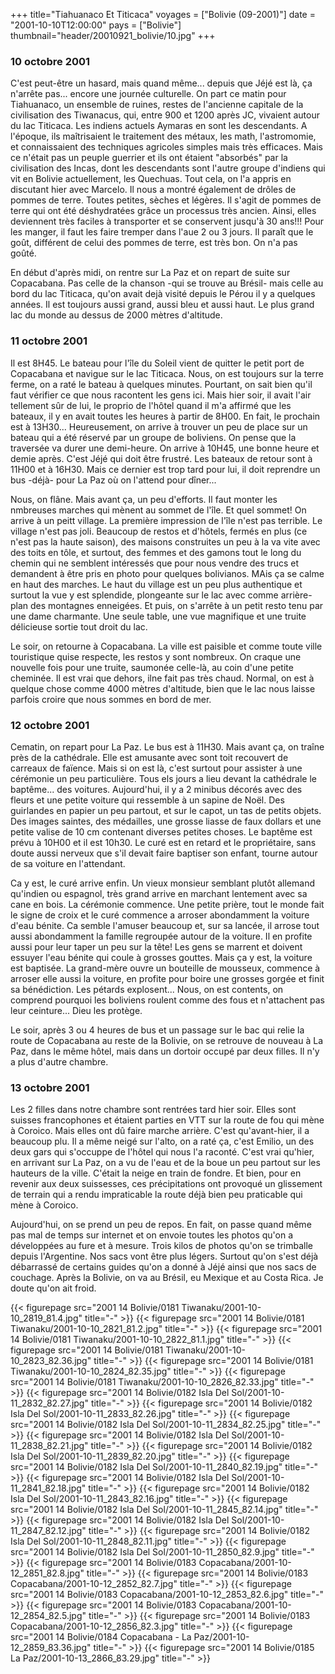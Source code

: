 +++
title="Tiahuanaco Et Titicaca"
voyages = ["Bolivie (09-2001)"]
date = "2001-10-10T12:00:00"
pays = ["Bolivie"]
thumbnail="header/20010921_bolivie/10.jpg"
+++
### 10 octobre 2001

C'est peut-être un hasard, mais quand même... depuis que Jéjé est là, ça n'arrête 
pas... encore une journée culturelle. On part ce matin pour Tiahuanaco, un ensemble 
de ruines, restes de l'ancienne capitale de la civilisation des Tiwanacus, qui, 
entre 900 et 1200 après JC, vivaient autour du lac Titicaca. Les indiens actuels 
Aymaras en sont les descendants. A l'époque, ils maîtrisaient le traitement 
des métaux, les math, l'astromomie, et connaissaient des techniques agricoles 
simples mais très efficaces. Mais ce n'était pas un peuple guerrier et ils ont 
étaient "absorbés" par la civilisation des Incas, dont les descendants sont 
l'autre groupe d'indiens qui vit en Bolivie actuellement, les Quechuas. Tout 
cela, on l'a appris en discutant hier avec Marcelo. Il nous a montré également 
de drôles de pommes de terre. Toutes petites, sèches et légères. Il s'agit de 
pommes de terre qui ont été déshydratées grâce un processus très ancien. Ainsi, 
elles deviennent très faciles à transporter et se conservent jusqu'à 30 ans!!! 
Pour les manger, il faut les faire tremper dans l'aue 2 ou 3 jours. Il paraît 
que le goût, différent de celui des pommes de terre, est très bon. On n'a pas 
goûté.

En début d'après midi, on rentre sur La Paz et on repart de suite sur Copacabana. 
Pas celle de la chanson -qui se trouve au Brésil- mais celle au bord du lac 
Titicaca, qu'on avait dejà visité depuis le Pérou il y a quelques années. Il 
est toujours aussi grand, aussi bleu et aussi haut. Le plus grand lac du monde 
au dessus de 2000 mètres d'altitude. 

### 11 octobre 2001

Il est 8H45. Le bateau pour l'île du Soleil vient de quitter le petit port 
de Copacabana et navigue sur le lac Titicaca. Nous, on est toujours sur la terre 
ferme, on a raté le bateau à quelques minutes. Pourtant, on sait bien qu'il 
faut vérifier ce que nous racontent les gens ici. Mais hier soir, il avait l'air 
tellement sûr de lui, le proprio de l'hôtel quand il m'a affirmé que les bateaux, 
il y en avait toutes les heures à partir de 8H00. En fait, le prochain est à 
13H30... Heureusement, on arrive à trouver un peu de place sur un bateau qui 
a été réservé par un groupe de boliviens. On pense que la traversée va durer 
une demi-heure. On arrive à 10H45, une bonne heure et demie après. C'est Jéjé 
qui doit être frustré. Les bateaux de retour sont à 11H00 et à 16H30. Mais ce 
dernier est trop tard pour lui, il doit reprendre un bus -déjà- pour La Paz 
où on l'attend pour dîner...

Nous, on flâne. Mais avant ça, un peu d'efforts. Il faut monter les nmbreuses 
marches qui mènent au sommet de l'île. Et quel sommet! On arrive à un peitt 
village. La première impression de l'île n'est pas terrible. Le village n'est 
pas joli. Beaucoup de restos et d'hôtels, fermés en plus (ce n'est pas la haute 
saison), des maisons construites un peu à la va vite avec des toits en tôle, 
et surtout, des femmes et des gamons tout le long du chemin qui ne semblent 
intéressés que pour nous vendre des trucs et demandent à être pris en photo 
pour quelques bolivianos. MAis ça se calme en haut des marches. Le haut du village 
est un peu plus authentique et surtout la vue y est splendide, plongeante sur 
le lac avec comme arrière-plan des montagnes enneigées. Et puis, on s'arrête 
à un petit resto tenu par une dame charmante. Une seule table, une vue magnifique 
et une truite délicieuse sortie tout droit du lac. 

Le soir, on retourne à Copacabana. La ville est paisible et comme toute ville 
touristique quise respecte, les restos y sont nombreux. On craque une nouvelle 
fois pour une truite, saumonée celle-là, au coin d'une petite cheminée. Il est 
vrai que dehors, ilne fait pas très chaud. Normal, on est à quelque chose comme 
4000 mètres d'altitude, bien que le lac nous laisse parfois croire que nous 
sommes en bord de mer.

### 12 octobre 2001

Cematin, on repart pour La Paz. Le bus est à 11H30. Mais avant ça, on traîne 
près de la cathédrale. Elle est amusante avec sont toit recouvert de carreaux 
de faïence. Mais si on est là, c'est surtout pour assister à une cérémonie un 
peu particulière. Tous els jours a lieu devant la cathédrale le baptême... des 
voitures. Aujourd'hui, il y a 2 minibus décorés avec des fleurs et une petite 
voiture qui ressemble à un sapine de Noël. Des guirlandes en papier un peu partout, 
et sur le capot, un tas de petits objets. Des images saintes, des médailles, 
une grosse liasse de faux dollars et une petite valise de 10 cm contenant diverses 
petites choses. Le baptême est prévu à 10H00 et il est 10h30. Le curé est en 
retard et le propriétaire, sans doute aussi nerveux que s'il devait faire baptiser 
son enfant, tourne autour de sa voiture en l'attendant.

Ca y est, le curé arrive enfin. Un vieux monsieur semblant plutôt allemand 
qu'indien ou espagnol, très grand arrive en marchant lentement avec sa cane 
en bois. La cérémonie commence. Une petite prière, tout le monde fait le signe 
de croix et le curé commence a arroser abondamment la voiture d'eau bénite. 
Ca semble l'amuser beaucoup et, sur sa lancée, il arrose tout aussi abondamment 
la famille regroupée autour de la voiture. Il en profite aussi pour leur taper 
un peu sur la tête! Les gens se marrent et doivent essuyer l'eau bénite qui 
coule à grosses gouttes. Mais ça y est, la voiture est baptisée. La grand-mère 
ouvre un bouteille de mousseux, commence à arroser elle aussi la voiture, en 
profite pour boire une grosses gorgée et finit sa bénédiction. Les pétards explosent... 
Nous, on est contents, on comprend pourquoi les boliviens roulent comme des 
fous et n'attachent pas leur ceinture... Dieu les protège. 

Le soir, après 3 ou 4 heures de bus et un passage sur le bac qui relie la route 
de Copacabana au reste de la Bolivie, on se retrouve de nouveau à La Paz, dans 
le même hôtel, mais dans un dortoir occupé par deux filles. Il n'y a plus d'autre 
chambre. 

### 13 octobre 2001

Les 2 filles dans notre chambre sont rentrées tard hier soir. Elles sont suisses 
francophones et étaient parties en VTT sur la route de fou qui mène à Coroico. 
Mais elles ont dû faire marche arrière. C'est qu'avant-hier, il a beaucoup plu. 
Il a même neigé sur l'alto, on a raté ça, c'est Emilio, un des deux gars qui 
s'occuppe de l'hôtel qui nous l'a raconté. C'est vrai qu'hier, en arrivant sur 
La Paz, on a vu de l'eau et de la boue un peu partout sur les hauteurs de la 
ville. C'était la neige en train de fondre. Et bien, pour en revenir aux deux 
suissesses, ces précipitations ont provoqué un glissement de terrain qui a rendu 
impraticable la route déjà bien peu praticable qui mène à Coroico. 

Aujourd'hui, on se prend un peu de repos. En fait, on passe quand même pas 
mal de temps sur internet et on envoie toutes les photos qu'on a développées 
au fure et à mesure. Trois kilos de photos qu'on se trimballe depuis l'Argentine. 
Nos sacs vont être plus légers. Surtout qu'on s'est déjà débarrassé de certains 
guides qu'on a donné à Jéjé ainsi que nos sacs de couchage. Après la Bolivie, 
on va au Brésil, eu Mexique et au Costa Rica. Je doute qu'on ait froid.


<div id="TOTO">{{< figurepage src="2001 14 Bolivie/0181 Tiwanaku/2001-10-10_2819_81.4.jpg" title="-"  >}}
{{< figurepage src="2001 14 Bolivie/0181 Tiwanaku/2001-10-10_2821_81.2.jpg" title="-"  >}}
{{< figurepage src="2001 14 Bolivie/0181 Tiwanaku/2001-10-10_2822_81.1.jpg" title="-"  >}}
{{< figurepage src="2001 14 Bolivie/0181 Tiwanaku/2001-10-10_2823_82.36.jpg" title="-"  >}}
{{< figurepage src="2001 14 Bolivie/0181 Tiwanaku/2001-10-10_2824_82.35.jpg" title="-"  >}}
{{< figurepage src="2001 14 Bolivie/0181 Tiwanaku/2001-10-10_2826_82.33.jpg" title="-"  >}}
{{< figurepage src="2001 14 Bolivie/0182 Isla Del Sol/2001-10-11_2832_82.27.jpg" title="-"  >}}
{{< figurepage src="2001 14 Bolivie/0182 Isla Del Sol/2001-10-11_2833_82.26.jpg" title="-"  >}}
{{< figurepage src="2001 14 Bolivie/0182 Isla Del Sol/2001-10-11_2834_82.25.jpg" title="-"  >}}
{{< figurepage src="2001 14 Bolivie/0182 Isla Del Sol/2001-10-11_2838_82.21.jpg" title="-"  >}}
{{< figurepage src="2001 14 Bolivie/0182 Isla Del Sol/2001-10-11_2839_82.20.jpg" title="-"  >}}
{{< figurepage src="2001 14 Bolivie/0182 Isla Del Sol/2001-10-11_2840_82.19.jpg" title="-"  >}}
{{< figurepage src="2001 14 Bolivie/0182 Isla Del Sol/2001-10-11_2841_82.18.jpg" title="-"  >}}
{{< figurepage src="2001 14 Bolivie/0182 Isla Del Sol/2001-10-11_2843_82.16.jpg" title="-"  >}}
{{< figurepage src="2001 14 Bolivie/0182 Isla Del Sol/2001-10-11_2845_82.14.jpg" title="-"  >}}
{{< figurepage src="2001 14 Bolivie/0182 Isla Del Sol/2001-10-11_2847_82.12.jpg" title="-"  >}}
{{< figurepage src="2001 14 Bolivie/0182 Isla Del Sol/2001-10-11_2848_82.11.jpg" title="-"  >}}
{{< figurepage src="2001 14 Bolivie/0182 Isla Del Sol/2001-10-11_2850_82.9.jpg" title="-"  >}}
{{< figurepage src="2001 14 Bolivie/0183 Copacabana/2001-10-12_2851_82.8.jpg" title="-"  >}}
{{< figurepage src="2001 14 Bolivie/0183 Copacabana/2001-10-12_2852_82.7.jpg" title="-"  >}}
{{< figurepage src="2001 14 Bolivie/0183 Copacabana/2001-10-12_2853_82.6.jpg" title="-"  >}}
{{< figurepage src="2001 14 Bolivie/0183 Copacabana/2001-10-12_2854_82.5.jpg" title="-"  >}}
{{< figurepage src="2001 14 Bolivie/0183 Copacabana/2001-10-12_2856_82.3.jpg" title="-"  >}}
{{< figurepage src="2001 14 Bolivie/0184 Copacabana - La Paz/2001-10-12_2859_83.36.jpg" title="-"  >}}
{{< figurepage src="2001 14 Bolivie/0185 La Paz/2001-10-13_2866_83.29.jpg" title="-"  >}}
</DIV>

